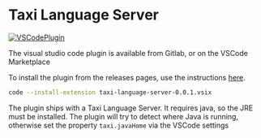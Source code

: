 # Taxi Language Server

[![VSCodePlugin](https://img.shields.io/badge/VSCode_Plugin-blue?style=for-the-badge&logo=visual-studio-code)](https://gitlab.com/taxi-lang/language-server/-/jobs/artifacts/master/download?job=package-plugin)

The visual studio code plugin is available from Gitlab, or on the VSCode Marketplace

To install the plugin from the releases pages, use the instructions [here](https://code.visualstudio.com/api/working-with-extensions/publishing-extension#packaging-extensions).

```bash
code --install-extension taxi-language-server-0.0.1.vsix
```

The plugin ships with a Taxi Language Server.  It requires java, 
so the JRE must be installed.  The plugin will try to detect where Java is running,
otherwise set the property `taxi.javaHome` via the VSCode settings 


